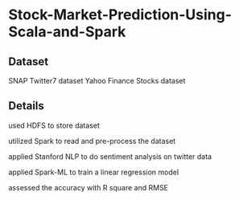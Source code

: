 # Stock-Market-Prediction-Using-Scala-and-Spark
## Dataset
SNAP Twitter7 dataset
Yahoo Finance Stocks dataset
## Details
used HDFS to store dataset

utilized Spark to read and pre-process the dataset

applied Stanford NLP to do sentiment analysis on twitter data

applied Spark-ML to train a linear regression model

assessed the accuracy with R square and RMSE
